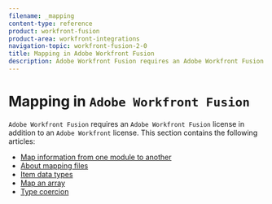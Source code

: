 ```yaml
---
filename: _mapping
content-type: reference
product: workfront-fusion
product-area: workfront-integrations
navigation-topic: workfront-fusion-2-0
title: Mapping in Adobe Workfront Fusion
description: Adobe Workfront Fusion requires an Adobe Workfront Fusion license in addition to an Adobe Workfront license.
---
```


# Mapping in `Adobe Workfront Fusion`

`Adobe Workfront Fusion` requires an `Adobe Workfront Fusion` license in addition to an `Adobe Workfront` license.
This section contains the following articles:

* [Map information from one module to another](../../workfront-fusion/mapping/map-information-between-modules.md) 
* [About mapping files](../../workfront-fusion/mapping/about-mapping-files.md) 
* [Item data types](../../workfront-fusion/mapping/item-data-types.md) 
* [Map an array](../../workfront-fusion/mapping/map-an-array.md) 
* [Type coercion](../../workfront-fusion/mapping/type-coercion.md)

